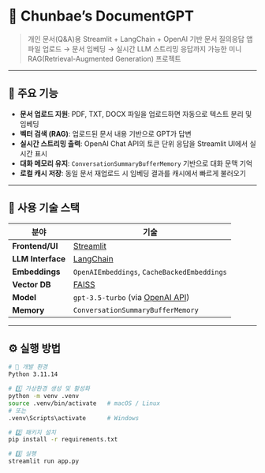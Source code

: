 # 🍔 Chunbae’s DocumentGPT

> 개인 문서(Q&A)용 Streamlit + LangChain + OpenAI 기반 문서 질의응답 앱  
> 파일 업로드 → 문서 임베딩 → 실시간 LLM 스트리밍 응답까지 가능한 미니 RAG(Retrieval-Augmented Generation) 프로젝트

---

## 🚀 주요 기능

- **문서 업로드 지원**: PDF, TXT, DOCX 파일을 업로드하면 자동으로 텍스트 분리 및 임베딩
- **벡터 검색 (RAG)**: 업로드된 문서 내용 기반으로 GPT가 답변
- **실시간 스트리밍 출력**: OpenAI Chat API의 토큰 단위 응답을 Streamlit UI에서 실시간 표시
- **대화 메모리 유지**: `ConversationSummaryBufferMemory` 기반으로 대화 문맥 기억
- **로컬 캐시 저장**: 동일 문서 재업로드 시 임베딩 결과를 캐시에서 빠르게 불러오기

---

## 🧠 사용 기술 스택

| 분야              | 기술                                                             |
| ----------------- | ---------------------------------------------------------------- |
| **Frontend/UI**   | [Streamlit](https://streamlit.io/)                               |
| **LLM Interface** | [LangChain](https://python.langchain.com/)                       |
| **Embeddings**    | `OpenAIEmbeddings`, `CacheBackedEmbeddings`                      |
| **Vector DB**     | [FAISS](https://github.com/facebookresearch/faiss)               |
| **Model**         | `gpt-3.5-turbo` (via [OpenAI API](https://platform.openai.com/)) |
| **Memory**        | `ConversationSummaryBufferMemory`                                |

---

## ⚙️ 실행 방법

```bash
# 🧩 개발 환경
Python 3.11.14

# 1️⃣ 가상환경 생성 및 활성화
python -m venv .venv
source .venv/bin/activate   # macOS / Linux
# 또는
.venv\Scripts\activate      # Windows

# 2️⃣ 패키지 설치
pip install -r requirements.txt

# 3️⃣ 실행
streamlit run app.py
```
